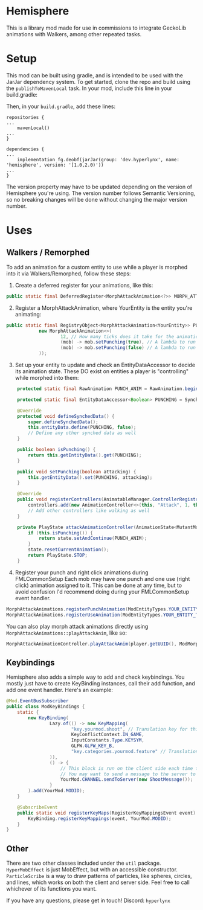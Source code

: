# Hemisphere
This is a library mod made for use in commissions to integrate GeckoLib animations with Walkers, among other repeated tasks.

# Setup
This mod can be built using gradle, and is intended to be used with the JarJar dependency system.
To get started, clone the repo and build using the `publishToMavenLocal` task. In your mod, include this line in your build.gradle:

Then, in your `build.gradle`, add these lines:
```
repositories {
...
    mavenLocal()
...
}

dependencies {
...
    implementation fg.deobf(jarJar(group: 'dev.hyperlynx', name: 'hemisphere', version: '[1.0,2.0)'))
...
}
```

The version property may have to be updated depending on the version of Hemisphere you're using. The version number follows Semantic Versioning, so no breaking changes will be done without changing the major version number.

# Uses

## Walkers / Remorphed
To add an animation for a custom entity to use while a player is morphed into it via Walkers/Remorphed, follow these steps:

1. Create a deferred register for your animations, like this:
```java
public static final DeferredRegister<MorphAttackAnimation<?>> MORPH_ATTACK_ANIMATIONS = MorphAttackAnimations.makeDeferredRegister("your_modid");
```

2. Register a MorphAttackAnimation<YourEntity>, where YourEntity is the entity you're animating:
```java
public static final RegistryObject<MorphAttackAnimation<YourEntity>> PUNCH = MORPH_ATTACK_ANIMATIONS.register("punch", () ->
            new MorphAttackAnimation<>(
                    12, // How many ticks does it take for the animation to complete?
                    (mob) -> mob.setPunching(true), // A lambda to run to trigger the animation to start
                    (mob) -> mob.setPunching(false) // A lambda to run to trigger the animation to end
            ));
```

3. Set up your entity to update and check an EntityDataAccessor to decide its animation state. These DO exist on entities a player is "controlling" while morphed into them:
```java
    protected static final RawAnimation PUNCH_ANIM = RawAnimation.begin().thenPlay("attack");

    protected static final EntityDataAccessor<Boolean> PUNCHING = SynchedEntityData.defineId(MutantMom.class, EntityDataSerializers.BOOLEAN);

    @Override
    protected void defineSynchedData() {
        super.defineSynchedData();
        this.entityData.define(PUNCHING, false);
        // Define any other synched data as well
    }

    public boolean isPunching() {
        return this.getEntityData().get(PUNCHING);
    }

    public void setPunching(boolean attacking) {
        this.getEntityData().set(PUNCHING, attacking);
    }

    @Override
    public void registerControllers(AnimatableManager.ControllerRegistrar controllers) {
        controllers.add(new AnimationController<>(this, "Attack", 1, this::attackAnimationController));
        // Add other controllers like walking as well
    }

    private PlayState attackAnimationController(AnimationState<MutantMom> state) {
        if (this.isPunching()) {
            return state.setAndContinue(PUNCH_ANIM);
        }
        state.resetCurrentAnimation();
        return PlayState.STOP;
    }
```

4. Register your punch and right click animations during FMLCommonSetup
Each mob may have one punch and one use (right click) animation assigned to it. This can be done at any time, but to avoid confusion I'd recommend doing during your FMLCommonSetup event handler.
```java
MorphAttackAnimations.registerPunchAnimation(ModEntityTypes.YOUR_ENTITY_TYPE.get(), PUNCH.getId());
MorphAttackAnimations.registerUseAnimation(ModEntityTypes.YOUR_ENTITY_TYPE.get(), USE.getId());
```

You can also play morph attack animations directly using `MorphAttackAnimations::playAttackAnim`, like so:
```java
MorphAttackAnimationController.playAttackAnim(player.getUUID(), ModMorphFeatures.OTHER_ATTACK.getId());
```

## Keybindings
Hemisphere also adds a simple way to add and check keybindings. You mostly just have to create KeyBinding instances, call their add function, and add one event handler. Here's an example:
```java
@Mod.EventBusSubscriber
public class ModKeyBindings {
    static {
        new KeyBinding(
                Lazy.of(() -> new KeyMapping(
                        "key.yourmod.shoot", // Translation key for this entry in the controls menu
                        KeyConflictContext.IN_GAME,
                        InputConstants.Type.KEYSYM,
                        GLFW.GLFW_KEY_B,
                        "key.categories.yourmod.feature" // Translation key for the category that your key goes into
                )),
                () -> {
                    // This block is run on the client side each time the key is pressed.
                    // You may want to send a message to the server to affect the state of the game.
                    YourMod.CHANNEL.sendToServer(new ShootMessage());
                }
        ).add(YourMod.MODID);
    }

    @SubscribeEvent
    public static void registerKeyMaps(RegisterKeyMappingsEvent event) {
        KeyBinding.registerKeyMappings(event, YourMod.MODID);
    }
}
```

## Other
There are two other classes included under the `util` package.
`HyperMobEffect` is just MobEffect, but with an accessible constructor.
`ParticleScribe` is a way to draw patterns of particles, like spheres, circles, and lines, which works on both the client and server side. Feel free to call whichever of its functions you want.

If you have any questions, please get in touch!
Discord: `hyperlynx`